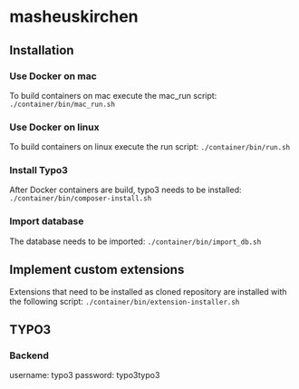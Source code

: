 # masheuskirchen

## Installation

### Use Docker on mac
To build containers on mac execute the mac_run script:
`./container/bin/mac_run.sh`

### Use Docker on linux
To build containers on linux execute the run script:
`./container/bin/run.sh`

### Install Typo3
After Docker containers are build, typo3 needs to be installed:
`./container/bin/composer-install.sh`

### Import database
The database needs to be imported:
`./container/bin/import_db.sh`

## Implement custom extensions
Extensions that need to be installed as cloned repository are installed with the following script:
`./container/bin/extension-installer.sh`

## TYPO3
### Backend
username: typo3
password: typo3typo3